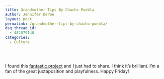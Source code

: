 ```yaml
---
title: Grandmother Tips By Chacho Puebla
author: Jennifer DePoe
layout: post
permalink: /grandmother-tips-by-chacho-puebla/
dsq_thread_id:
  - 482879140
categories:
  - Culture
---
```

&nbsp;

I found this <a href="http://www.behance.net/gallery/Grandmother-Tips/2392946" target="_blank">fantastic project</a> and I just had to share. I think it&#8217;s brilliant. I&#8217;m a fan of the great juxtaposition and playfulness. Happy Friday!

&nbsp;

<p style="text-align: center;">
  <a href="http://www.behance.net/gallery/Grandmother-Tips/2392946"><img src="http://hypenotic.com/wordpress/wp-content/uploads/2011/11/df39eba96d4bfe73b7e2b5d587948b92.jpg" alt="" /></a>
</p>

&nbsp;

<p style="text-align: center;">
  <a href="http://www.behance.net/gallery/Grandmother-Tips/2392946"><img src="http://hypenotic.com/wordpress/wp-content/uploads/2011/11/4db077e0523fdc66277297285b4dafbf.jpg" alt="" /></a>
</p>

&nbsp;

<p style="text-align: center;">
  <a href="http://www.behance.net/gallery/Grandmother-Tips/2392946"><img src="http://hypenotic.com/wordpress/wp-content/uploads/2011/11/dea91fd22906576bb4dc5c57a3f11e56.jpg" alt="" /></a>
</p>

&nbsp;

<p style="text-align: center;">
  <a href="http://www.behance.net/gallery/Grandmother-Tips/2392946"><img src="http://hypenotic.com/wordpress/wp-content/uploads/2011/11/efc9e3bc3e52ee8ce5226768d4c72aa6.jpg" alt="" /></a>
</p>

&nbsp;

<p style="text-align: center;">
  <a href="http://www.behance.net/gallery/Grandmother-Tips/2392946"><img src="http://hypenotic.com/wordpress/wp-content/uploads/2011/11/46d0ac4fc0bb3e631f2eead519a038e8.jpg" alt="" /></a>
</p>

&nbsp;

<p style="text-align: center;">
  <a href="http://www.behance.net/gallery/Grandmother-Tips/2392946"><img src="http://hypenotic.com/wordpress/wp-content/uploads/2011/11/c30c77f46813694f97abdaf799c348ed.jpg" alt="" /></a>
</p>

&nbsp;

<p style="text-align: center;">
  <a href="http://www.behance.net/gallery/Grandmother-Tips/2392946"><img src="http://hypenotic.com/wordpress/wp-content/uploads/2011/11/1f720a1647a81e9cc0b456d6ffaa9d99.jpg" alt="" /></a>
</p>

&nbsp;

<p style="text-align: center;">
  <a href="http://www.behance.net/gallery/Grandmother-Tips/2392946"><img src="http://hypenotic.com/wordpress/wp-content/uploads/2011/11/8850adf39ac7db34f0725a37a5b9bb52.jpg" alt="" /></a>
</p>

&nbsp;

&nbsp;

&nbsp;

&nbsp;

&nbsp;

&nbsp;

&nbsp;

&nbsp;

&nbsp;

&nbsp;
